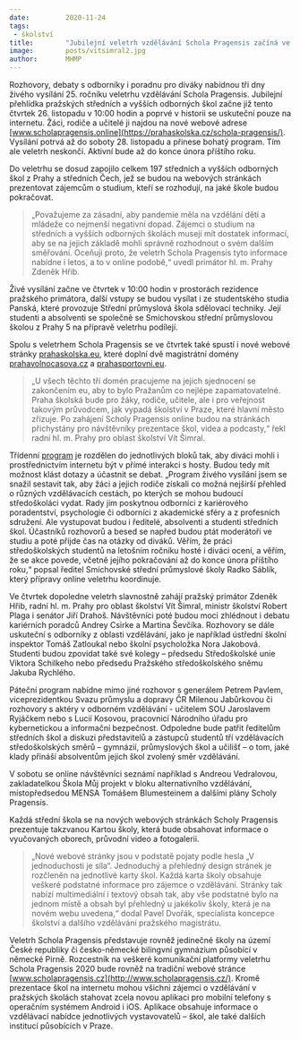 ```yaml
---
date:         2020-11-24
tags:         
 - školství
title:        "Jubilejní veletrh vzdělávání Schola Pragensis začíná ve čtvrtek. Startuje i nový web Praha Školská"
image: 	      posts/vitsimral2.jpg
author:       MHMP
---
```


Rozhovory, debaty s odborníky i poradnu pro diváky nabídnou tři dny živého vysílání 25. ročníku veletrhu vzdělávání Schola Pragensis. Jubilejní přehlídka pražských středních a vyšších odborných škol začne již tento čtvrtek 26. listopadu v 10:00 hodin a poprvé v historii se uskuteční pouze na internetu. Žáci, rodiče a učitelé ji najdou na nové webové adrese [www.scholapragensis.online](https://prahaskolska.cz/schola-pragensis/). Vysílání potrvá až do soboty 28. listopadu a přinese bohatý program. Tím ale veletrh neskončí. Aktivní bude až do konce února příštího roku.

Do veletrhu se dosud zapojilo celkem 197 středních a vyšších odborných škol z Prahy a středních Čech, jež se budou na webových stránkách prezentovat zájemcům o studium, kteří se rozhodují, na jaké škole budou pokračovat. 

> „Považujeme za zásadní, aby pandemie měla na vzdělání dětí a mládeže co nejmenší negativní dopad. Zájemci o studium na středních a vyšších odborných školách musejí mít dostatek informací, aby se na jejich základě mohli správně rozhodnout o svém dalším směřování. Oceňuji proto, že veletrh Schola Pragensis tyto informace nabídne i letos, a to v online podobě,“ uvedl primátor hl. m. Prahy Zdeněk Hřib. 

Živé vysílání začne ve čtvrtek v 10:00 hodin v prostorách rezidence pražského primátora, další vstupy se budou vysílat i ze studentského studia Panská, které provozuje Střední průmyslová škola sdělovací techniky. Její studenti a absolventi se společně se Smíchovskou střední průmyslovou školou z Prahy 5 na přípravě veletrhu podílejí.

Spolu s veletrhem Schola Pragensis se ve čtvrtek také spustí i nové webové stránky [prahaskolska.eu](https://prahaskolska.cz/), které doplní dvě magistrátní domény [prahavolnocasova.cz](https://prahavolnocasova.cz/) a [prahasportovni.eu](https://prahasportovni.eu/). 

> „U všech těchto tří domén pracujeme na jejich sjednocení se zakončením eu, aby to bylo Pražanům co nejlépe zapamatovatelné. Praha školská bude pro žáky, rodiče, učitele, ale i pro veřejnost takovým průvodcem, jak vypadá školství v Praze, které hlavní město zřizuje. Po zahájení Scholy Pragensis online budou na stránkách přichystány pro návštěvníky prezentace škol, videa a podcasty,“ řekl radní hl. m. Prahy pro oblast školství Vít Šimral.

Třídenní [program](https://scholapragensis.prahaskolska.cz/program.pdf) je rozdělen do jednotlivých bloků tak, aby diváci mohli i prostřednictvím internetu být v přímé interakci s hosty. Budou tedy mít možnost klást dotazy a účastnit se debat. „Program živého vysílání jsem se snažil sestavit tak, aby žáci a jejich rodiče získali co možná nejširší přehled o různých vzdělávacích cestách, po kterých se mohou budoucí středoškoláci vydat. Rady jim poskytnou odborníci z kariérového poradentství, psychologie či odborníci z akademické sféry a z profesních sdružení. Ale vystupovat budou i ředitelé, absolventi a studenti středních škol. Účastníků rozhovorů a besed se napřed budou ptát moderátoři ve studiu a poté přijde čas na otázky od diváků. Věřím, že práci středoškolských studentů na letošním ročníku hosté i diváci ocení, a věřím, že se akce povede, včetně jejího pokračování až do konce února příštího roku,“ popsal ředitel Smíchovské střední průmyslové školy Radko Sáblík, který přípravy online veletrhu koordinuje.

Ve čtvrtek dopoledne veletrh slavnostně zahájí pražský primátor Zdeněk Hřib, radní hl. m. Prahy pro oblast školství Vít Šimral, ministr školství Robert Plaga i senátor Jiří Drahoš. Návštěvníci poté budou moci zhlédnout i debatu kariérních poradců Andrey Csirke a Martina Ševčíka. Rozhovory se dále uskuteční s odborníky z oblasti vzdělávání, jako je například ústřední školní inspektor Tomáš Zatloukal nebo školní psycholožka Nora Jakobová. Studenti budou zpovídat také své kolegy – předsedu Středoškolské unie Viktora Schilkeho nebo předsedu Pražského středoškolského sněmu Jakuba Rychlého.

Páteční program nabídne mimo jiné rozhovor s generálem Petrem Pavlem, viceprezidentkou Svazu průmyslu a dopravy ČR Milenou Jabůrkovou či rozhovory s aktéry v odborném vzdělávání - učitelem SOU Jaroslavem Ryjáčkem nebo s Lucií Kosovou, pracovnicí Národního úřadu pro kybernetickou a informační bezpečnost. Odpoledne bude patřit ředitelům středních škol a diskuzi představitelů a zástupců studentů tří vzdělávacích středoškolských směrů – gymnázií, průmyslových škol a učilišť – o tom, jaké klady přináší absolventům jejich škol zvolený směr vzdělávání.

V sobotu se online návštěvníci seznámí například s Andreou Vedralovou, zakladatelkou Škola Můj projekt v bloku alternativního vzdělávání, místopředsedou MENSA Tomášem Blumesteinem a dalšími plány Scholy Pragensis.

Každá střední škola se na nových webových stránkách Scholy Pragensis prezentuje takzvanou Kartou školy, která bude obsahovat informace o vyučovaných oborech, průvodní video a fotogalerii. 

> „Nové webové stránky jsou v podstatě pojaty podle hesla „V jednoduchosti je síla“. Jednoduchý a přehledný design stránek je rozčleněn na jednotlivé karty škol. Každá karta školy obsahuje veškeré podstatné informace pro zájemce o vzdělávání. Stránky tak nabízí multimediální i textový obsah tak, aby vše podstatné bylo na jednom místě a obsah byl přehledný u jakékoliv školy, která je na novém webu uvedena,“ dodal Pavel Dvořák, specialista koncepce školství a dalšího vzdělávání pražského magistrátu.

Veletrh Schola Pragensis představuje rovněž jedinečné školy na území České republiky či česko-německé bilingvní gymnázium působící v německé Pirně. Rozcestník na veškeré komunikační platformy veletrhu Schola Pragensis 2020 bude rovněž na tradiční webové stránce [www.scholapragensis.cz](http://www.scholapragensis.cz/). Kromě prezentace škol na internetu mohou všichni zájemci o vzdělávání v pražských školách stahovat zcela novou aplikaci pro mobilní telefony s operačním systémem Android i iOS. Aplikace obsahuje informace o vzdělávací nabídce jednotlivých vystavovatelů – škol, ale také dalších institucí působících v Praze.
